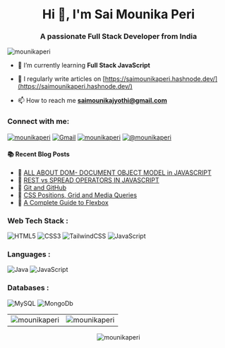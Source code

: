 <h1 align="center">Hi 👋, I'm Sai Mounika Peri</h1>
<h3 align="center">A passionate Full Stack Developer from India</h3>

<p align="left"> <img src="https://komarev.com/ghpvc/?username=mounikaperi&label=Profile%20views&color=0e75b6&style=flat" alt="mounikaperi" /> </p>

- 🌱 I’m currently learning **Full Stack JavaScript**

- 📝 I regularly write articles on [https://saimounikaperi.hashnode.dev/](https://saimounikaperi.hashnode.dev/)

- 📫 How to reach me **saimounikajyothi@gmail.com**

<h3 align="left">Connect with me:</h3>
<div align="left">
<a href="https://linkedin.com/in/saimounikaperi" target="blank"><img align="center" src="https://img.shields.io/badge/linkedin%20-%230077B5.svg?&style=for-the-badge&logo=linkedin&logoColor=white" alt="mounikaperi"/></a>
<a href="mailto:saimounikajyothi@gmail.com"><img align="center" alt="Gmail" src="https://img.shields.io/badge/Gmail-D14836?style=for-the-badge&logo=gmail&logoColor=white"/></a>
<a href="https://instagram.com/mounikaperi" target="blank"><img align="center" src="https://img.shields.io/badge/Instagram-E4405F?style=for-the-badge&logo=instagram&logoColor=white" alt="mounikaperi" /></a>
<a href="https://hashnode.com/@mounikaperi" target="blank"><img align="center" src="https://img.shields.io/badge/Hashnode-2962FF?style=for-the-badge&logo=hashnode&logoColor=white" alt="@mounikaperi" /></a>
</div>

#### :books: Recent Blog Posts
<!-- BLOGPOSTS:START -->
 - 🚀 [ALL ABOUT DOM- DOCUMENT OBJECT MODEL in JAVASCRIPT](https://saimounikaperi.hashnode.dev/all-about-dom-document-object-model-in-javascript)
 - 🚀 [REST vs SPREAD OPERATORS IN JAVASCRIPT](https://saimounikaperi.hashnode.dev/rest-vs-spread-operators-in-javascript)
 - 💫 [Git and GitHub](https://saimounikaperi.hashnode.dev/git-and-github)
 - 🚀 [CSS Positions, Grid and Media Queries](https://saimounikaperi.hashnode.dev/css-positions-grid-and-media-queries)
 - 🚀 [A Complete Guide to Flexbox](https://saimounikaperi.hashnode.dev/a-complete-guide-to-flexbox)<!-- BLOGPOSTS:END -->

<h3 align="left">Web Tech Stack :</h3>
<div align="left">
<img alt="HTML5" src="https://img.shields.io/badge/html5-%23E34F26.svg?style=for-the-badge&logo=html5&logoColor=white"/>
<img alt="CSS3" src="https://img.shields.io/badge/css3-%231572B6.svg?style=for-the-badge&logo=css3&logoColor=white"/> 
<img alt="TailwindCSS" src="https://img.shields.io/badge/Tailwind_CSS-38B2AC?style=for-the-badge&logo=tailwind-css&logoColor=white"/>
<img alt="JavaScript" src="https://img.shields.io/badge/javascript-%23323330.svg?style=for-the-badge&logo=javascript&logoColor=%23F7DF1E"/> 
</div>

<h3 align="left">Languages :</h3>
<div align="left">
  <img alt="Java" src="https://img.shields.io/badge/java-%23ED8B00.svg?style=for-the-badge&logo=java&logoColor=white"/>
  <img alt="JavaScript" src="https://img.shields.io/badge/javascript-%23323330.svg?style=for-the-badge&logo=javascript&logoColor=%23F7DF1E"/> 
</div>

<h3 align="left">Databases :</h3>
<div align="left">
  <img alt="MySQL" src="https://img.shields.io/badge/mysql-%2300f.svg?style=for-the-badge&logo=mysql&logoColor=white"/>
  <img alt="MongoDb" src ="https://img.shields.io/badge/MongoDB-%234ea94b.svg?&style=for-the-badge&logo=mongodb&logoColor=white"/>
</div>

<table>
  <tr>
    <td><img src="https://github-readme-stats.vercel.app/api?username=mounikaperi&show_icons=true&theme=dark&locale=en" alt="mounikaperi" /></td>
    <td><img src="https://github-readme-stats.vercel.app/api/top-langs?username=mounikaperi&show_icons=true&theme=dark&locale=en&layout=compact" alt="mounikaperi" /></td>
  </tr>
</table>

<div align="center">
<p><img align="center" src="https://github-readme-streak-stats.herokuapp.com/?user=mounikaperi&theme=dark" alt="mounikaperi" /></p>
</div>


